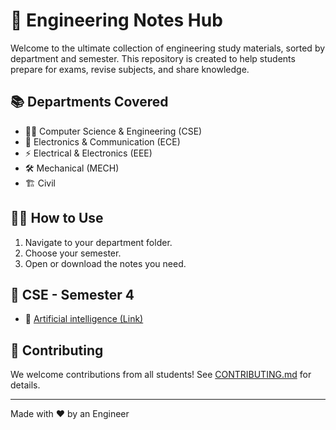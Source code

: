# 📘 Engineering Notes Hub

Welcome to the ultimate collection of engineering study materials, sorted by department and semester. This repository is created to help students prepare for exams, revise subjects, and share knowledge.

## 📚 Departments Covered
- 👨‍💻 Computer Science & Engineering (CSE)
- 📡 Electronics & Communication (ECE)
- ⚡ Electrical & Electronics (EEE)
- 🛠️ Mechanical (MECH)
- 🏗️ Civil

## 🧑‍🎓 How to Use
1. Navigate to your department folder.
2. Choose your semester.
3. Open or download the notes you need.

## 📂 CSE - Semester 4
- 📘 [Artificial intelligence (Link)]([CSE/Semester-4/Engineering-Maths-I.pdf](https://github.com/Kash1444/Engineering-Notes-Hub/tree/main/CSE/Semester-4/Artificial%20intelligence))


## 🙌 Contributing
We welcome contributions from all students! See [CONTRIBUTING.md](CONTRIBUTING.md) for details.

---
Made with ❤️ by an Engineer

